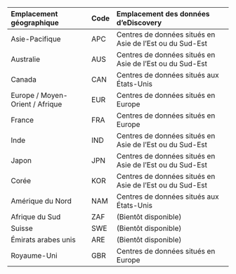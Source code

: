 
|**Emplacement géographique**             |**Code**|**Emplacement des données d’eDiscovery**      |
|:----------------------------|:-------|:---------------------------------|
|Asie-Pacifique                 |APC     |Centres de données situés en Asie de l’Est ou du Sud-Est|
|Australie                    |AUS     |Centres de données situés en Asie de l’Est ou du Sud-Est|
|Canada                       |CAN     |Centres de données situés aux États-Unis                    |
|Europe / Moyen-Orient / Afrique|EUR     |Centres de données situés en Europe                |
|France                       |FRA     |Centres de données situés en Europe                |
|Inde                        |IND     |Centres de données situés en Asie de l’Est ou du Sud-Est|
|Japon                        |JPN     |Centres de données situés en Asie de l’Est ou du Sud-Est|
|Corée                        |KOR     |Centres de données situés en Asie de l’Est ou du Sud-Est|
|Amérique du Nord                |NAM     |Centres de données situés aux États-Unis                    |
|Afrique du Sud                 |ZAF     |(Bientôt disponible)                     |
|Suisse                  |SWE     |(Bientôt disponible)                     |
|Émirats arabes unis         |ARE     |(Bientôt disponible)                     |
|Royaume-Uni               |GBR     |Centres de données situés en Europe                |
